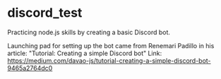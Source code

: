# discord_test

Practicing node.js skills by creating a basic Discord bot.

Launching pad for setting up the bot came from Renemari Padillo in his article: "Tutorial: Creating a simple Discord bot"
Link: https://medium.com/davao-js/tutorial-creating-a-simple-discord-bot-9465a2764dc0
